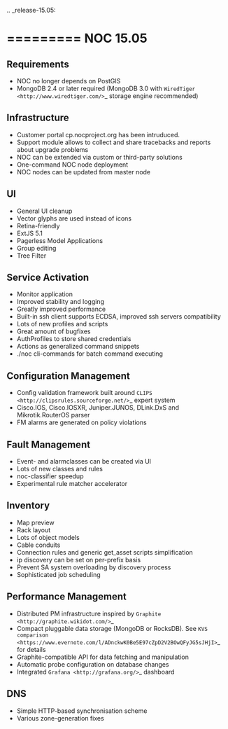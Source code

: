 .. _release-15.05:

=========
NOC 15.05
=========


Requirements
------------

* NOC no longer depends on PostGIS
* MongoDB 2.4 or later required (MongoDB 3.0 with `WiredTiger <http://www.wiredtiger.com/>`_ storage engine recommended)

Infrastructure
--------------

* Customer portal cp.nocproject.org has been intruduced.
* Support module allows to collect and share tracebacks and reports about upgrade problems
* NOC can be extended via custom or third-party solutions
* One-command NOC node deployment
* NOC nodes can be updated from master node

UI
--

* General UI cleanup
* Vector glyphs are used instead of icons
* Retina-friendly
* ExtJS 5.1
* Pagerless Model Applications
* Group editing
* Tree Filter

Service Activation
------------------

* Monitor application
* Improved stability and logging
* Greatly improved performance
* Built-in ssh client supports ECDSA, improved ssh servers compatibility
* Lots of new profiles and scripts
* Great amount of bugfixes
* AuthProfiles to store shared credentials
* Actions as generalized command snippets
* ./noc cli-commands for batch command executing

Configuration Management
------------------------

* Config validation framework built around `CLIPS <http://clipsrules.sourceforge.net/>`_ expert system
* Cisco.IOS, Cisco.IOSXR, Juniper.JUNOS, DLink.DxS and Mikrotik.RouterOS parser
* FM alarms are generated on policy violations

Fault Management
----------------

* Event- and alarmclasses can be created via UI
* Lots of new classes and rules
* noc-classifier speedup
* Experimental rule matcher accelerator

Inventory
---------

* Map preview
* Rack layout
* Lots of object models
* Cable conduits
* Connection rules and generic get_asset scripts simplification
* ip discovery can be set on per-prefix basis
* Prevent SA system overloading by discovery process
* Sophisticated job scheduling

Performance Management
----------------------

* Distributed PM infrastructure inspired by `Graphite <http://graphite.wikidot.com/>`_
* Compact pluggable data storage (MongoDB or RocksDB).
  See `KVS comparison <https://www.evernote.com/l/ADnckwK0Be5E97cZpD2V2BOwQFyJG5sJHjI>`_ for details
* Graphite-compatible API for data fetching and manipulation
* Automatic probe configuration on database changes
* Integrated `Grafana <http://grafana.org/>`_ dashboard

DNS
---

* Simple HTTP-based synchronisation scheme
* Various zone-generation fixes
